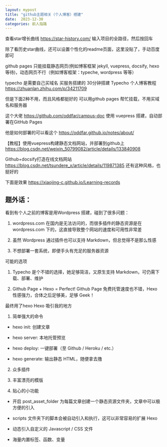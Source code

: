 ```yaml
---
layout: mypost
title: "github主题相关（个人博客）搭建"
date:  2023-12-30
categories: 前人指路
---
```




查看star增长曲线
https://star-history.com/
输入项目的全路径，然后按回车

除了看历史star曲线，还可以设置个性化的readme页面，这里没贴了，手动百度即可


github pages  只能挂载静态网页(例如博客框架 jekyll, vuepress, docsify, hexo 等待)，动态网页不行（例如博客框架：typeche, wordpress 等等）

typecho  是需要自己买域名 买服务搭建的
30分钟搭建 Typecho 个人博客教程
https://zhuanlan.zhihu.com/p/34211709



但是下面2种不用，而且风格都挺好的 可以用github pages 帮忙挂载，不用买域名和服务器

这个大佬
https://github.com/oddfar/campus-doc
使用 vuepress 搭建，自动部署在GitHub Pages

他是如何部署的可以看这个
https://oddfar.github.io/notes/about/


【教程】使用vuepress构建静态文档网站，并部署到github上
https://blog.csdn.net/weixin_50799082/article/details/133840908



Github+docsify打造在线文档网站
https://blog.csdn.net/tsundere_x/article/details/119871385
还有这种风格，也挺好的

下面是效果
https://xiaojing-c.github.io/Learning-records














## 题外话：





看到有个人之前的博客是用Wordpress 搭建，碰到了很多问题：
1. wordpress.com 在国内是无法访问的，而很多插件的静态资源是在 wordpress.com 下的，这直接导致整个网站的速度和可用性非常差

2. 虽然 Wordpress 通过插件也可以支持 Markdown，但总觉得不是那么性感

3. 不想部署一套系统，即便手头有充足的服务器资源


可能的选项

1. Typecho 是个不错的选择，她足够简洁，又原生支持 Markdown，可仍需下载、部署、维护 

2. Github Page + Hexo = Perfect! Github Page 免费托管速度也不错，Hexo 性感强力，合体之后足够美，足够 Geek！

最终用了hexo
Hexo 吸引我的地方
1. 简单强大的命令

- hexo init: 创建文章

- hexo server: 本地托管预览

- hexo deploy: 一键部署（至 Github / Heroku / etc.）

- hexo generate: 输出静态 HTML，随便拿去撸

2. 众多插件

3. 丰富漂亮的模版

4. 贴心的小功能

- 开启 post_asset_folder 为每篇文章创建一个静态资源文件夹，文章中可以极方便的引入

- scripts 文件夹下的脚本会被自动引入和执行，这可以非常容易的扩展 Hexo

- 动态引入自定义的 Javascript / CSS 文件

- 海量内置标签、函数、变量
